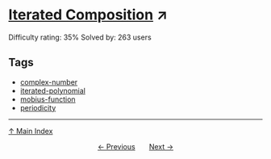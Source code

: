 # [Iterated Composition](https://projecteuler.net/problem=802) ↗️

Difficulty rating: 35%
Solved by: 263 users
## Tags

- [complex-number](../tags/complex-number.md)
- [iterated-polynomial](../tags/iterated-polynomial.md)
- [mobius-function](../tags/mobius-function.md)
- [periodicity](../tags/periodicity.md)



---

[↑ Main Index](../README.md)


<div align=center><a href='801.md'>← Previous</a> &nbsp;&nbsp; &nbsp;&nbsp;  <a href='803.md'>Next →</a></div>
